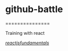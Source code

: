 # github-battle
===============

Training with react  

*[reactjsfundamentals](http://courses.reactjsprogram.com/courses/reactjsfundamentals/)*
